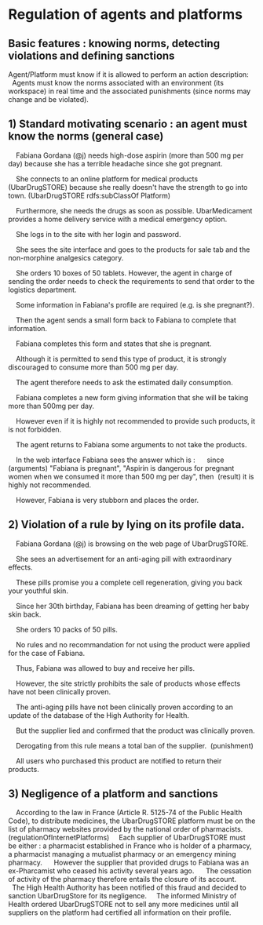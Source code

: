 
# Regulation of agents and platforms

## Basic features : knowing norms, detecting violations and defining sanctions

Agent/Platform must know if it is allowed to perform an action
description: 
  Agents must know the norms associated with an environment (its workspace) in real time and the associated punishments (since norms may change and be violated).



## 1) Standard motivating scenario : an agent must know the norms (general case) 

    Fabiana Gordana (@j) needs high-dose aspirin (more than 500 mg per day) because she has a terrible headache since she got pregnant. 
    
    She connects to an online platform for medical products (UbarDrugSTORE) because she really doesn't have the strength to go into town. (UbarDrugSTORE rdfs:subClassOf Platform)
    
    Furthermore, she needs the drugs as soon as possible. UbarMedicament provides a home delivery service with a medical emergency option.
    
    She logs in to the site with her login and password. 
    
    She sees the site interface and goes to the products for sale tab and the non-morphine analgesics category.
    
    She orders 10 boxes of 50 tablets. However, the agent in charge of sending the order needs to check the requirements to send that order to the logistics department.
    
    Some information in Fabiana's profile are required (e.g. is she pregnant?).
    
    Then the agent sends a small form back to Fabiana to complete that information.
    
    Fabiana completes this form and states that she is pregnant. 
    
    Although it is permitted to send this type of product, it is strongly discouraged to consume more than 500 mg per day. 
    
    The agent therefore needs to ask the estimated daily consumption.
    
    Fabiana completes a new form giving information that she will be taking more than 500mg per day. 
    
    However even if it is highly not recommended to provide such products, it is not forbidden.
    
    The agent returns to Fabiana some arguments to not take the products. 
    
    In the web interface Fabiana sees the answer which is : 
    since (arguments) "Fabiana is pregnant", "Aspirin is dangerous for pregnant women when we consumed it more than 500 mg per day", then  (result) it is highly not recommended.
    
    However, Fabiana is very stubborn and places the order.




## 2) Violation of a rule by lying on its profile data.

    Fabiana Gordana (@j) is browsing on the web page of UbarDrugSTORE.
    
    She sees an advertisement for an anti-aging pill with extraordinary effects. 
    
    These pills promise you a complete cell regeneration, giving you back your youthful skin. 
    
    Since her 30th birthday, Fabiana has been dreaming of getting her baby skin back. 
    
    She orders 10 packs of 50 pills.
    
    No rules and no recommandation for not using the product were applied for the case of Fabiana.
    
    Thus, Fabiana was allowed to buy and receive her pills. 
    
    However, the site strictly prohibits the sale of products whose effects have not been clinically proven. 
    
    The anti-aging pills have not been clinically proven according to an update of the database of the High Authority for Health. 
    
    But the supplier lied and confirmed that the product was clinically proven.
    
    Derogating from this rule means a total ban of the supplier.  (punishment)
    
    All users who purchased this product are notified to return their products. 
    



## 3) Negligence of a platform and sanctions   

    According to the law in France (Article R. 5125-74 of the Public Health Code), to distribute medicines, the UbarDrugSTORE platform must be on the list of pharmacy websites provided by the national order of pharmacists. (regulationOfInternetPlatforms)
    Each supplier of UbarDrugSTORE must be either : a pharmacist established in France who is holder of a pharmacy, a pharmacist managing a mutualist pharmacy or an emergency mining pharmacy. 
    However the supplier that provided drugs to Fabiana was an ex-Pharcamist who ceased his activity several years ago. 
    The cessation of activity of the pharmacy therefore entails the closure of its account. 
    The High Health Authority has been notified of this fraud and decided to sanction UbarDrugStore for its negligence.
    The informed Ministry of Health ordered UbarDrugSTORE not to sell any more medicines until all suppliers on the platform had certified all information on their profile. 
